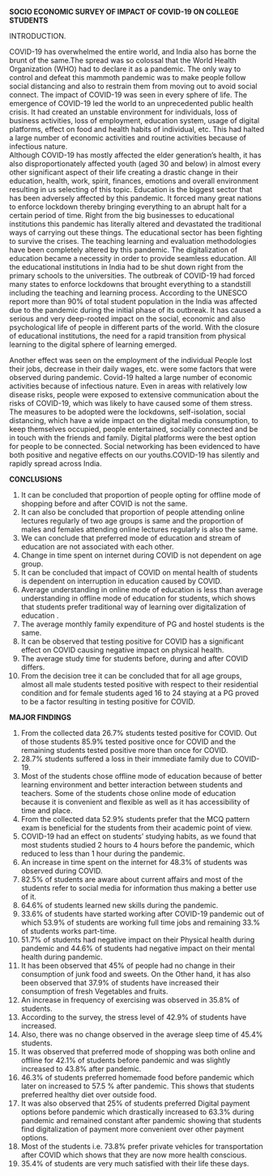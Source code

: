 **SOCIO ECONOMIC SURVEY OF IMPACT OF COVID-19 ON COLLEGE STUDENTS**

INTRODUCTION. 

  COVID-19 has overwhelmed the entire world, and India also has borne 
the brunt of the same.The spread was so colossal that the World Health 
Organization (WHO) had to declare it as a pandemic. The only way to control and 
defeat this mammoth pandemic was to make people follow social distancing and 
also to restrain them from moving out to avoid social connect. The impact of 
COVID-19 was seen in every sphere of life. The emergence of COVID-19 led the 
world to an unprecedented public health crisis. It had created an unstable 
environment for individuals, loss of business activities, loss of employment, 
education system, usage of digital platforms, effect on food and health habits of 
individual, etc. This had halted a large number of economic activities and routine 
activities because of infectious nature.  
                 Although COVID-19 has mostly affected the elder generation’s health, it 
has also disproportionately affected youth (aged 30 and below) in almost every 
other significant aspect of their life creating a drastic change in their education, 
health, work, spirit, finances, emotions and overall environment resulting in us 
selecting of this topic. 
                  Education is the biggest sector that has been adversely affected by this 
pandemic. It forced many great nations to enforce lockdown thereby bringing 
everything to an abrupt halt for a certain period of time. Right from the big 
businesses to educational institutions this pandemic has literally altered and 
devastated the traditional ways of carrying out these things. The educational sector 
has been fighting to survive the crises. The teaching learning and evaluation 
methodologies have been completely altered by this pandemic. The digitalization 
of education became a necessity in order to provide seamless education. All the 
educational institutions in India had to be shut down right from the primary schools 
to the universities. The outbreak of COVID-19 had forced many states to enforce 
lockdowns that brought everything to a standstill including the teaching and 
learning process. According to the UNESCO report more than 90% of total student 
population in the India was affected due to the pandemic during the initial phase 
of its outbreak. It has caused a serious and very deep-rooted impact on the social, 
economic and also psychological life of people in different parts of the world. With 
the closure of educational institutions, the need for a rapid transition from physical 
learning to the digital sphere of learning emerged. 
 

Another effect was seen on the employment of the individual People lost 
their jobs, decrease in their daily wages, etc. were some factors that were observed 
during pandemic. Covid-19 halted a large number of economic activities because 
of infectious nature. Even in areas with relatively low disease risks, people were 
exposed to extensive communication about the risks of COVID-19, which was likely 
to have caused some of them stress. The measures to be adopted were the 
lockdowns, self-isolation, social distancing, which have a wide impact on the digital 
media consumption, to keep themselves occupied, people entertained, socially 
connected and be in touch with the friends and family. Digital platforms were the 
best option for people to be connected. Social networking has been evidenced to 
have both positive and negative effects on our youths.COVID-19 has silently and 
rapidly spread across India. 


**CONCLUSIONS**
 
1. It can be concluded that proportion of people opting for offline mode of 
shopping before and after COVID is not the same. 
2. It can also be concluded that proportion of people attending online lectures 
regularly of two age groups is same and the proportion of males and females 
attending online lectures regularly is also the same. 
3. We can conclude that preferred mode of education and stream of education 
are not associated with each other. 
4. Change in time spent on internet during COVID is not dependent on age 
group. 
5. It can be concluded that impact of COVID on mental health of students is 
dependent on interruption in education caused by COVID. 
6. Average understanding in online mode of education is less than average 
understanding in offline mode of education for students, which shows that 
students prefer traditional way of learning over digitalization of education . 
7. The average monthly family expenditure of PG and hostel students is the 
same. 
8. It can be observed that testing positive for COVID has a significant effect on 
COVID causing negative impact on physical health.  
9. The average study time for students before, during and after COVID differs. 
10. From the decision tree it can be concluded that for all age groups, almost all 
male students tested positive with respect to their residential condition and 
for female students aged 16 to 24 staying at a PG proved to be a factor 
resulting in testing positive for COVID. 
  
**MAJOR FINDINGS** 
 
1. From the collected data 26.7% students tested positive for COVID.  Out of those 
students 85.9% tested positive once for COVID and the remaining students 
tested positive more than once for COVID. 
2. 28.7% students suffered a loss in their immediate family due to COVID-19. 
3. Most of the students chose offline mode of education because of better learning 
environment and better interaction between students and teachers. Some of 
the students chose online mode of education because it is convenient and 
flexible as well as it has accessibility of time and place. 
4. From the collected data 52.9% students prefer that the MCQ pattern exam is 
beneficial for the students from their academic point of view. 
5. COVID-19 had an effect on students’ studying habits, as we found that most 
students studied 2 hours to 4 hours before the pandemic, which reduced to less 
than 1 hour during the pandemic. 
6. An increase in time spent on the internet for 48.3% of students was observed 
during COVID. 
7. 82.5% of students are aware about current affairs and most of the students refer 
to social media for information thus making a better use of it. 
8. 64.6% of students learned new skills during the pandemic. 
9. 33.6% of students have started working after COVID-19 pandemic out of which 
53.9% of students are working full time jobs and remaining 33.% of students 
works part-time. 
10. 51.7% of students had negative impact on their Physical health during pandemic 
and 44.6% of students had negative impact on their mental health during 
pandemic. 
11. It has been observed that 45% of people had no change in their consumption of 
junk food and sweets. On the Other hand, it has also been observed that 37.9% 
of students have increased their consumption of fresh Vegetables and fruits.  
12. An increase in frequency of exercising was observed in 35.8% of students. 
13. According to the survey, the stress level of 42.9% of students have increased. 
14. Also, there was no change observed in the average sleep time of 45.4% 
students. 
15. It was observed that preferred mode of shopping was both online and offline 
for 42.1% of students before pandemic and was slightly increased to 43.8% after 
pandemic.  
16.  46.3% of students preferred homemade food before pandemic which later on 
increased to 57.5 % after pandemic. This shows that students preferred healthy 
diet over outside food. 
17. It was also observed that 25% of students preferred Digital payment options 
before pandemic which drastically increased to 63.3% during pandemic and 
remained constant after pandemic showing that students find digitalization of 
payment more convenient over other payment options. 
18. Most of the students i.e. 73.8% prefer private vehicles for transportation after 
COVID which shows that they are now more health conscious. 
19. 35.4% of students are very much satisfied with their life these days.
